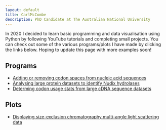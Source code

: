 ```yaml
---
layout: default
title: CarlMcCombe
description: PhD Candidate at The Australian National University
---
```


In 2020 I decided to learn basic programming and data visualisation using Python by following YouTube tutorials and completing small projects. 
You can check out some of the various programs/plots I have made by clicking the links below. Hoping to update this page with more examples soon!


## Programs

- [Adding or removing codon spaces from nucleic acid sequences](/codingpages/codon_spaces.md)
- [Analysing large protein datasets to identify Nudix hydrolases](/codingpages/nudix.md)
- [Determing codon usage stats from large cDNA sequence datasets](/codingpages/codon_usage.md)

## Plots

- [Displaying size-exclusion chromatography multi-angle light scattering data](/codingpages/MALS.md)
